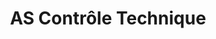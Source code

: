 ---
title: "AS Contrôle Technique"
url: /epagny-metz-tessy/as-controle-technique/
shop: réparation de voitures
---